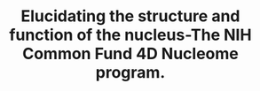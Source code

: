 ---
authors: Roy AL, Conroy RS, Taylor VG, Mietz J, Fingerman IM, Pazin MJ, Smith P, Hutter
  CM, Singer DS, Wilder EL
carousel: false
dccs:
- 4DN
doi: 10.1016/j.molcel.2022.12.025
featured: false
issue: '3'
journal: Molecular cell
keywords: '["Genome", "United States", "Cell Nucleus", "Genomics"]'
landmark: true
layout: ../../layouts/Publication.astro
page: 335-342
pmcid: PMC9898192
pmid: 36640770
title: Elucidating the structure and function of the nucleus-The NIH Common Fund 4D
  Nucleome program.
volume: '83'
year: 2023

---